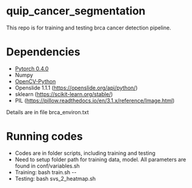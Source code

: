 # quip_cancer_segmentation

This repo is for training and testing brca cancer detection pipeline.

# Dependencies

 - [Pytorch 0.4.0](http://pytorch.org/)
 - Numpy
 - [OpenCV-Python](https://pypi.python.org/pypi/opencv-python)
 - Openslide 1.1.1 (https://openslide.org/api/python/)
 - sklearn (https://scikit-learn.org/stable/)
 - PIL (https://pillow.readthedocs.io/en/3.1.x/reference/Image.html)
 
 Details are in file brca_environ.txt

# Running codes
- Codes are in folder scripts, including training and testing
- Need to setup folder path for training data, model. All parameters are found in conf/variables.sh
- Training: bash train.sh
-- 
- Testing: bash svs_2_heatmap.sh
